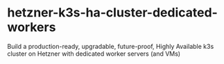 # hetzner-k3s-ha-cluster-dedicated-workers
Build a production-ready, upgradable, future-proof, Highly Available k3s cluster on Hetzner with dedicated worker servers (and VMs)
